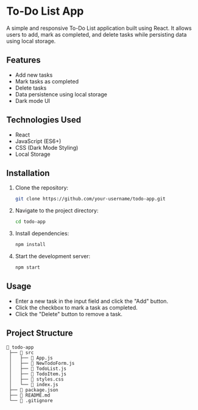 # To-Do List App

A simple and responsive To-Do List application built using React. It allows users to add, mark as completed, and delete tasks while persisting data using local storage.

## Features
- Add new tasks
- Mark tasks as completed
- Delete tasks
- Data persistence using local storage
- Dark mode UI

## Technologies Used
- React
- JavaScript (ES6+)
- CSS (Dark Mode Styling)
- Local Storage

## Installation
1. Clone the repository:
   ```sh
   git clone https://github.com/your-username/todo-app.git
   ```
2. Navigate to the project directory:
   ```sh
   cd todo-app
   ```
3. Install dependencies:
   ```sh
   npm install
   ```
4. Start the development server:
   ```sh
   npm start
   ```

## Usage
- Enter a new task in the input field and click the "Add" button.
- Click the checkbox to mark a task as completed.
- Click the "Delete" button to remove a task.

## Project Structure
```
📂 todo-app
 ├── 📂 src
 │   ├── 📄 App.js
 │   ├── 📄 NewTodoForm.js
 │   ├── 📄 TodoList.js
 │   ├── 📄 TodoItem.js
 │   ├── 📄 styles.css
 │   └── 📄 index.js
 ├── 📄 package.json
 ├── 📄 README.md
 └── 📄 .gitignore
```